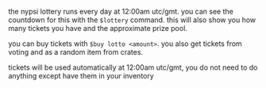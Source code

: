<script>
  import DocsTemplate from "$lib/components/docs/DocsTemplate.svelte"
  import DocsHeader from '$lib/components/docs/DocsHeader.svelte';
</script>

<DocsTemplate title='lottery' description="join the nypsi lottery to win daily prizes. buy tickets with commands, earn them from voting or crates. easy entry, auto participation." />

<DocsHeader header='h2' text="how it works" />

the nypsi lottery runs every day at 12:00am utc/gmt. you can see the countdown for this with the `$lottery` command. this will also show you how many tickets you have and the approximate prize pool.

<DocsHeader header='h2' text="obtaining tickets" />

you can buy tickets with `$buy lotto <amount>`. you also get tickets from voting and as a random item from crates.

<DocsHeader header='h2' text="how to use tickets" />

tickets will be used automatically at 12:00am utc/gmt, you do not need to do anything except have them in your inventory
